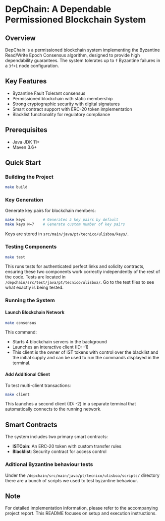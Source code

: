 # DepChain: A Dependable Permissioned Blockchain System

## Overview
DepChain is a permissioned blockchain system implementing the Byzantine Read/Write Epoch Consensus algorithm, designed to provide high dependability guarantees. The system tolerates up to `f` Byzantine failures in a `3f+1` node configuration.

## Key Features
- Byzantine Fault Tolerant consensus
- Permissioned blockchain with static membership
- Strong cryptographic security with digital signatures
- Smart contract support with ERC-20 token implementation
- Blacklist functionality for regulatory compliance

## Prerequisites
- Java JDK 11+
- Maven 3.6+

## Quick Start

### Building the Project
```bash
make build
```

### Key Generation
Generate key pairs for blockchain members:
```bash
make keys        # Generates 5 key pairs by default
make keys N=7    # Generate custom number of key pairs
```
Keys are stored in `src/main/java/pt/tecnico/ulisboa/keys/`.

### Testing Components
```bash
make test
```
This runs tests for authenticated perfect links and solidity contracts, ensuring these two components work correctly independently of the rest of the code. Tests are located in `/depchain/src/test/java/pt/tecnico/ulisboa/`. Go to the test files to see what exactly is being tested.

### Running the System

#### Launch Blockchain Network
```bash
make consensus
```
This command:
- Starts 4 blockchain servers in the background
- Launches an interactive client (ID: -1)
- This client is the owner of IST tokens with control over the blacklist and the initial supply and can be used to run the commands displayed in the terminal.

#### Add Additional Client
To test multi-client transactions:
```bash
make client
```
This launches a second client (ID: -2) in a separate terminal that automatically connects to the running network.

## Smart Contracts
The system includes two primary smart contracts:
- **ISTCoin**: An ERC-20 token with custom transfer rules
- **Blacklist**: Security contract for access control

### Aditional Byzantine behaviour tests
Under the `/depchain/src/main/java/pt/tecnico/ulisboa/scripts/` directory there are a bunch of scripts we used to test byzantine behaviour.

## Note
For detailed implementation information, please refer to the accompanying project report. This README focuses on setup and execution instructions.